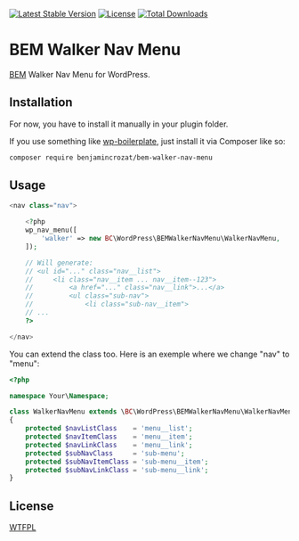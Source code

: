 [![Latest Stable Version](https://poser.pugx.org/benjamincrozat/bem-walker-nav-menu/v/stable)](https://packagist.org/packages/benjamincrozat/bem-walker-nav-menu)
[![License](https://poser.pugx.org/benjamincrozat/bem-walker-nav-menu/license)](https://packagist.org/packages/benjamincrozat/bem-walker-nav-menu)
[![Total Downloads](https://poser.pugx.org/benjamincrozat/bem-walker-nav-menu/downloads)](https://packagist.org/packages/benjamincrozat/bem-walker-nav-menu)

# BEM Walker Nav Menu

[BEM](http://getbem.com) Walker Nav Menu for WordPress.

## Installation

For now, you have to install it manually in your plugin folder.

If you use something like [wp-boilerplate](https://github.com/benjamincrozat/wp-boilerplate), just install it via Composer like so:

```bash
composer require benjamincrozat/bem-walker-nav-menu
```

## Usage

```php
<nav class="nav">

    <?php
    wp_nav_menu([
        'walker' => new BC\WordPress\BEMWalkerNavMenu\WalkerNavMenu,
    ]);

    // Will generate:
    // <ul id="..." class="nav__list">
    //     <li class="nav__item ... nav__item--123">
    //         <a href="..." class="nav__link">...</a>
    //         <ul class="sub-nav">
    //             <li class="sub-nav__item">
    // ...
    ?>

</nav>
```

You can extend the class too. Here is an exemple where we change "nav" to "menu":

```php
<?php

namespace Your\Namespace;

class WalkerNavMenu extends \BC\WordPress\BEMWalkerNavMenu\WalkerNavMenu
{
    protected $navListClass    = 'menu__list';
    protected $navItemClass    = 'menu__item';
    protected $navLinkClass    = 'menu__link';
    protected $subNavClass     = 'sub-menu';
    protected $subNavItemClass = 'sub-menu__item';
    protected $subNavLinkClass = 'sub-menu__link';
}
```

## License

[WTFPL](http://www.wtfpl.net/about/)
